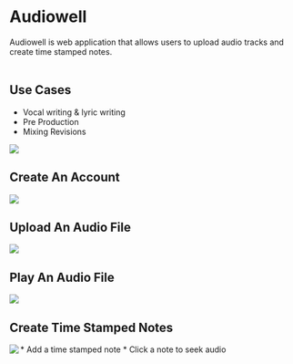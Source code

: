<h1>Audiowell</h1>
Audiowell is web application that allows users to upload audio tracks and create time stamped notes. 
<br>
<br>

<h2>Use Cases</h2>

* Vocal writing & lyric writing
* Pre Production
* Mixing Revisions

<img src="https://media.giphy.com/media/4No2qHJv7yX704IBxq/giphy.gif">

<h2>Create An Account</h2>
<img src="https://media.giphy.com/media/Z8lMXmwdcPWHQEp3eN/giphy.gif">

<h2>Upload An Audio File</h2>
<img src="https://media.giphy.com/media/UqBFDvzLwvELBrkuFH/giphy.gif">

<h2>Play An Audio File</h2>
<img src="https://media.giphy.com/media/RKBI1quZoiU71a99mX/giphy.gif">

<h2>Create Time Stamped Notes</h2>
* Add a time stamped note
* Click a note to seek audio

<img align="left" src="https://media.giphy.com/media/h2fwJwMOeV1O7kEqBn/giphy.gif">
